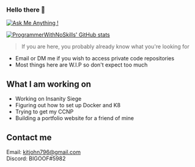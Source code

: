 ### Hello there 👋

[![Ask Me Anything !](https://img.shields.io/badge/Ask%20me-anything-1abc9c.svg)](https://GitHub.com/Naereen/ama)

[![ProgrammerWithNoSkills' GitHub stats](https://github-readme-stats.vercel.app/api?username=ProgrammerWithNoSkills&show_icons=true&theme=radical)](https://github.com/ProgrammerWithNoSkills/github-readme-stats)

> If you are here, you probably already know what you're looking for

- Email or DM me if you wish to access private code repositories
- Most things here are W.I.P so don't expect too much


## What I am working on
- Working on Insanity Siege
- Figuring out how to set up Docker and K8
- Trying to get my CCNP
- Building a portfolio website for a friend of mine

## Contact me 
Email: kitjohn796@gmail.com <br>
Discord: BIGOOF#5982

